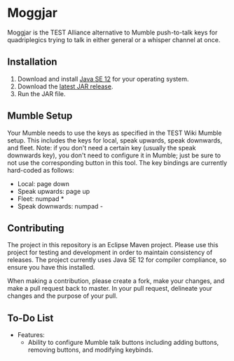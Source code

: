 # Moggjar
Moggjar is the TEST Alliance alternative to Mumble push-to-talk keys for quadriplegics trying to talk in either general or a whisper channel at once.

## Installation
1. Download and install [Java SE 12](https://www.oracle.com/technetwork/java/javase/downloads/jdk12-downloads-5295953.html) for your operating system.
2. Download the [latest JAR release](https://github.com/GoldenChrysus/Moggjar/releases).
3. Run the JAR file.

## Mumble Setup
Your Mumble needs to use the keys as specified in the TEST Wiki Mumble setup. This includes the keys for local, speak upwards, speak downwards, and fleet. Note: if you don't need a certain key (usually the speak downwards key), you don't need to configure it in Mumble; just be sure to not use the corresponding button in this tool. The key bindings are currently hard-coded as follows:
* Local: page down
* Speak upwards: page up
* Fleet: numpad *
* Speak downwards: numpad -

## Contributing
The project in this repository is an Eclipse Maven project. Please use this project for testing and development in order to maintain consistency of releases. The project currently uses Java SE 12 for compiler compliance, so ensure you have this installed.

When making a contribution, please create a fork, make your changes, and make a pull request back to master. In your pull request, delineate your changes and the purpose of your pull.

## To-Do List
* Features:
	* Ability to configure Mumble talk buttons including adding buttons, removing buttons, and modifying keybinds.